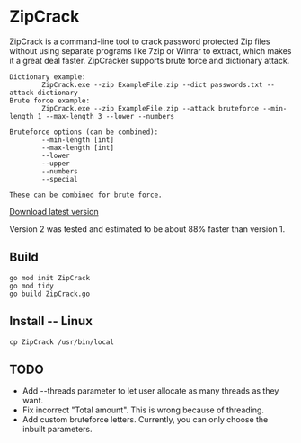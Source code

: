 # ZipCrack

ZipCrack is a command-line tool to crack password protected Zip files without using separate programs like 7zip or Winrar to extract, which makes it a great deal faster.
ZipCracker supports brute force and dictionary attack.

```
Dictionary example:
        ZipCrack.exe --zip ExampleFile.zip --dict passwords.txt --attack dictionary
Brute force example:
        ZipCrack.exe --zip ExampleFile.zip --attack bruteforce --min-length 1 --max-length 3 --lower --numbers

Bruteforce options (can be combined):
        --min-length [int]
        --max-length [int]
        --lower
        --upper
        --numbers
        --special

These can be combined for brute force.
```

[Download latest version](https://github.com/henriksb/ZipCrack/releases/download/2.1/ZipCrack.exe)

Version 2 was tested and estimated to be about 88% faster than version 1.

## Build

```
go mod init ZipCrack
go mod tidy
go build ZipCrack.go
```

## Install -- Linux

```
cp ZipCrack /usr/bin/local
```

## TODO

- Add --threads parameter to let user allocate as many threads as they want.
- Fix incorrect "Total amount". This is wrong because of threading.
- Add custom bruteforce letters. Currently, you can only choose the inbuilt parameters.
